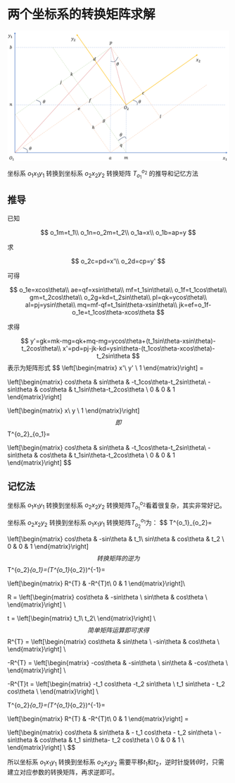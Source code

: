 # 两个坐标系的转换矩阵求解

![](./images/coordinates.png)

坐标系 $o_1x_1y_1$ 转换到坐标系 $o_2x_2y_2$ 转换矩阵 $T^{o_2}_{o_1}$ 的推导和记忆方法

## 推导

已知


$$
o_1m=t_1\\
o_1n=o_2m=t_2\\
o_1a=x\\
o_1b=ap=y
$$


求


$$
o_2c=pd=x'\\
o_2d=cp=y'
$$


可得


$$
o_1e=xcos\theta\\
ae=qf=xsin\theta\\
mf=t_1sin\theta\\
o_1f=t_1cos\theta\\
gm=t_2cos\theta\\
o_2g=kd=t_2sin\theta\\
pl=qk=ycos\theta\\
al=pj=ysin\theta\\
mq=mf-qf=t_1sin\theta-xsin\theta\\
jk=ef=o_1f-o_1e=t_1cos\theta-xcos\theta
$$


求得


$$
y'=gk=mk-mg=qk+mq-mg=ycos\theta+(t_1sin\theta-xsin\theta)-t_2cos\theta\\
x'=pd=pj-jk-kd=ysin\theta-(t_1cos\theta-xcos\theta)-t_2sin\theta
$$
表示为矩阵形式
$$
\left[\begin{matrix}
x'\\ y' \\ 1
\end{matrix}\right] =

\left[\begin{matrix}
cos\theta & sin\theta & -t_1cos\theta-t_2sin\theta\\
-sin\theta & cos\theta & t_1sin\theta-t_2cos\theta \\
0 & 0 & 1
\end{matrix}\right] 

\left[\begin{matrix}
x\\ y \\ 1
\end{matrix}\right]
$$
即
$$
T^{o_2}_{o_1}=

\left[\begin{matrix}
cos\theta & sin\theta & -t_1cos\theta-t_2sin\theta\\
-sin\theta & cos\theta & t_1sin\theta-t_2cos\theta \\
0 & 0 & 1
\end{matrix}\right]
$$

## 记忆法

坐标系 $o_1x_1y_1$ 转换到坐标系 $o_2x_2y_2$ 转换矩阵$T^{o_2}_{o_1}$看着很复杂，其实非常好记。

坐标系 $o_2x_2y_2$ 转换到坐标系 $o_1x_1y_1$ 转换矩阵$T^{o_1}_{o_2}$为：
$$
T^{o_1}_{o_2}=

\left[\begin{matrix}
cos\theta & -sin\theta & t_1\\
sin\theta & cos\theta & t_2 \\
0 & 0 & 1
\end{matrix}\right]
$$
转换矩阵的逆为
$$
T^{o_2}_{o_1}=(T^{o_1}_{o_2})^{-1}=

\left[\begin{matrix}
R^{T} & -R^{T}t\\
0 & 1
\end{matrix}\right]\\

R =
\left[\begin{matrix}
cos\theta & -sin\theta \\
sin\theta & cos\theta \\
\end{matrix}\right] \\

t =
\left[\begin{matrix}
t_1\\
t_2\\
\end{matrix}\right] \\
$$
简单矩阵运算即可求得
$$
R^{T} =
\left[\begin{matrix}
cos\theta & sin\theta \\
-sin\theta & cos\theta \\
\end{matrix}\right] \\

-R^{T} =
\left[\begin{matrix}
-cos\theta & -sin\theta \\
sin\theta & -cos\theta \\
\end{matrix}\right] \\

-R^{T}t =
\left[\begin{matrix}
-t_1 cos\theta -t_2 sin\theta \\
t_1 sin\theta - t_2 cos\theta \\
\end{matrix}\right] \\

T^{o_2}_{o_1}=(T^{o_1}_{o_2})^{-1}=

\left[\begin{matrix}
R^{T} & -R^{T}t\\
0 & 1
\end{matrix}\right] =

\left[\begin{matrix}
cos\theta & sin\theta & - t_1 cos\theta - t_2 sin\theta \\
-sin\theta & cos\theta & t_1 sin\theta- t_2 cos\theta \\
0 & 0 & 1 \\
\end{matrix}\right] \\
$$


所以坐标系 $o_1x_1y_1$ 转换到坐标系 $o_2x_2y_2$ 需要平移$t_1$和$t_2$，逆时针旋转$\theta$时，只需建立对应参数的转换矩阵，再求逆即可。
